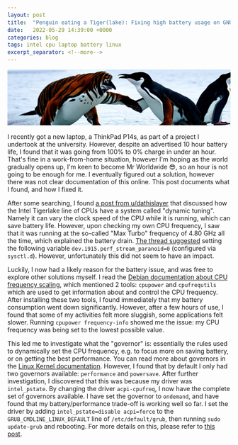 ```yaml
---
layout: post
title:  "Penguin eating a Tiger(lake): Fixing high battery usage on GNU/Linux+Intel"
date:   2022-05-29 14:39:00 +0000
categories: blog
tags: intel cpu laptop battery linux
excerpt_separator: <!--more-->
---
```


![](/assets/penguin.png)

I recently got a new laptop, a ThinkPad P14s, as part of a project I undertook at the university.
However, despite an advertised 10 hour battery life, I found that it was going from 100% to 0% charge in under an hour.
That's fine in a work-from-home situation, however I'm hoping as the world gradually opens up, I'm keen to become Mr Worldwide 😎, so an hour is not going to be enough for me.
I eventually figured out a solution, however there was not clear documentation of this online.
This post documents what I found, and how I fixed it.

<!--more-->

After some searching, I found [a post from u/dathislayer](https://www.reddit.com/r/linux/comments/u7zxa0/psa_for_intel_tiger_lake_dynamic_tuning_laptops/) that discussed how the Intel Tigerlake line of CPUs have a system called "dynamic tuning".
Namely it can vary the clock speed of the CPU while it is running, which can save battery life.
However, upon checking my own CPU frequency, I saw that it was running at the so-called "Max Turbo" frequency of 4.80 GHz all the time, which explained the battery drain.
[The thread suggested](https://www.reddit.com/r/linux/comments/u7zxa0/psa_for_intel_tiger_lake_dynamic_tuning_laptops/) setting the following variable `dev.i915.perf_stream_paranoid=0` (configured via `sysctl.d`).
However, unfortunately this did not seem to have an impact.

Luckily, I now had a likely reason for the battery issue, and was free to explore other solutions myself.
I read the [Debian documentation about CPU frequency scaling](https://wiki.debian.org/CpuFrequencyScaling), which mentioned 2 tools: `cpupower` and `cpufrequtils` which are used to get information about and control the CPU frequency.
After installing these two tools, I found immediately that my battery consumption went down significantly.
However, after a few hours of use, I found that some of my activities felt more sluggish, some applications felt slower.
Running `cpupower frequency-info` showed me the issue: my CPU frequency was being set to the lowest possible value.

This led me to investigate what the "governor" is: essentially the rules used to dynamically set the CPU frequency, e.g. to focus more on saving battery, or on getting the best performance.
You can read more about governors in the [Linux Kernel documentation](https://kernel.org/doc/Documentation/cpu-freq/governors.txt).
However, I found that by default I only had two governors available: `performance` and `powersave`.
After further investigation, I discovered that this was because my driver was `intel_pstate`.
By changing the driver `acpi-cpufreq`, I now have the complete set of governors available.
I have set the governor to `ondemand`, and have found that my battery/performance trade-off is working well so far.
I set the driver by adding `intel_pstate=disable acpi=force` to the `GRUB_CMDLINE_LINUX_DEFAULT` line of `/etc/default/grub`, then running `sudo update-grub` and rebooting.
For more details on this, please refer to [this post](https://stackoverflow.com/questions/52477213/how-to-forcefully-disable-intel-pstate-intel-pstate-is-enabled-on-reboot-even-w).
